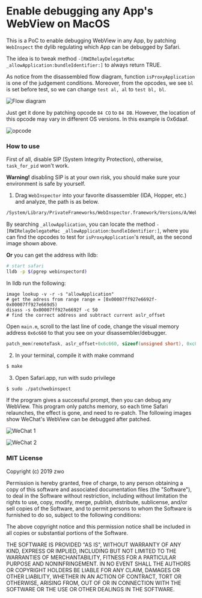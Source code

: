 # Enable debugging any App's WebView on MacOS

This is a PoC to enable debugging WebView in any App, by patching `WebInspect` the dylib regulating which App can be debugged by Safari.

The idea is to tweak method `-[RWIRelayDelegateMac _allowApplication:bundleIdentifier:]` to always return TRUE.

As notice from the disassembled flow diagram, function `isProxyApplication` is one of the judgement conditions. Moreover, from the opcodes, we see `bl` is set before test, so we can change `test al, al` to `test bl, bl`.

![Flow diagram](Image/01.png)

Just get it done by patching opcode `84 CO` to `84 DB`. However, the location of this opcode may vary in different OS versions. In this example is 0x6daaf. 

![opcode](Image/02.png)

### How to use

First of all, disable SIP (System Integrity Protection), otherwise, `task_for_pid` won't work. 

**Warning!** disabling SIP is at your own risk, you should make sure your environment is safe by yourself.
1. Drag `WebInspector` into your favorite disassembler (IDA, Hopper, etc.) and analyze, the path is as below.

```bash
/System/Library/PrivateFrameworks/WebInspector.framework/Versions/A/WebInspector
```
By searching `_allowApplication`, you can locate the method `-[RWIRelayDelegateMac _allowApplication:bundleIdentifier:]`, where you can find the opcodes to test for `isProxyApplication`'s result, as the second image shown above.

**Or** you can get the address with lldb:
```bash
# start safari
lldb -p $(pgrep webinspectord)
```

In lldb run the following:
```
image lookup -v -r -s "allowApplication"
# get the adress from range range = [0x00007ff927e6692f-0x00007ff927e669d5)
disass -s 0x00007ff927e6692f -c 50
# find the correct address and subtract current aslr_offset
```

Open `main.m`, scroll to the last line of code, change the visual memory address `0x6c660` to that you see on your disassembler/debugger.

```c
patch_mem(remoteTask, aslr_offset+0x6c660, sizeof(unsigned short), 0xc084, 0xdb84);
```

2. In your terminal, compile it with make command
```bash
$ make
```

3. Open Safari.app, run with sudo privilege
```bash
$ sudo ./patchwebinspect
```

If the program gives a successful prompt, then you can debug any WebView. This program only patchs memory, so each time Safari relaunches, the effect is gone, and need to re-patch. The following images show WeChat's WebView can be debugged after patched.

![WeChat 1](Image/03.jpg)

![WeChat 2](Image/04.jpg)

### MIT License

Copyright (c) 2019 zwo

Permission is hereby granted, free of charge, to any person obtaining a copy
of this software and associated documentation files (the "Software"), to deal
in the Software without restriction, including without limitation the rights
to use, copy, modify, merge, publish, distribute, sublicense, and/or sell
copies of the Software, and to permit persons to whom the Software is
furnished to do so, subject to the following conditions:

The above copyright notice and this permission notice shall be included in all
copies or substantial portions of the Software.

THE SOFTWARE IS PROVIDED "AS IS", WITHOUT WARRANTY OF ANY KIND, EXPRESS OR
IMPLIED, INCLUDING BUT NOT LIMITED TO THE WARRANTIES OF MERCHANTABILITY,
FITNESS FOR A PARTICULAR PURPOSE AND NONINFRINGEMENT. IN NO EVENT SHALL THE
AUTHORS OR COPYRIGHT HOLDERS BE LIABLE FOR ANY CLAIM, DAMAGES OR OTHER
LIABILITY, WHETHER IN AN ACTION OF CONTRACT, TORT OR OTHERWISE, ARISING FROM,
OUT OF OR IN CONNECTION WITH THE SOFTWARE OR THE USE OR OTHER DEALINGS IN THE
SOFTWARE.